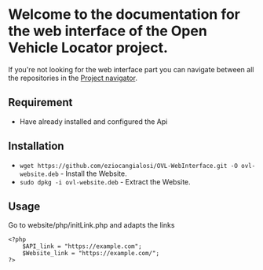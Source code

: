 # Welcome to the documentation for the web interface of the Open Vehicle Locator project.

If you're not looking for the web interface part you can navigate between all the repositories in the [Project navigator](https://github.com/eziocangialosi/OpenVehicleLocator#project-navigation).

## Requirement

* Have already installed and configured the Api 

## Installation

* `wget https://github.com/eziocangialosi/OVL-WebInterface.git -O ovl-website.deb` - Install the Website.
* `sudo dpkg -i ovl-website.deb` - Extract the Website.

## Usage

Go to website/php/initLink.php and adapts the links 

    <?php
        $API_link = "https://example.com";
        $Website_link = "https://example.com/";
    ?>
